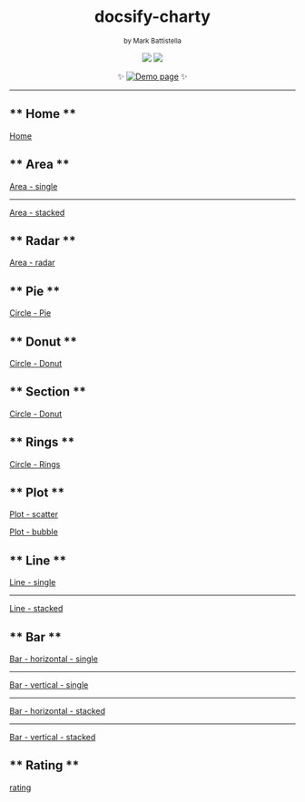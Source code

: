 <div align="center">

# docsify-charty

<small style="margin-bottom:2em;">by Mark Battistella</small>

[![](https://img.shields.io/badge/%20-@markbattistella-blue?logo=paypal&style=for-the-badge)](https://www.paypal.me/markbattistella/6AUD) [![](https://img.shields.io/badge/%20-buymeacoffee-black?logo=buy-me-a-coffee&style=for-the-badge)](https://www.buymeacoffee.com/markbattistella)

:sparkles: [![Demo page](https://img.shields.io/badge/demo-@markbattistella/docsify--charty-1E5749?style=for-the-badge)](https://markbattistella.github.io/docsify-charty-docs/) :sparkles:

</div>

---

<!-- markdownlint-disable MD002 -->
<!-- tabs:start -->

## ** Home **

[Home](README.md ':include')

## ** Area **

[Area - single](charty/area-single.md ':include')

---

[Area - stacked](charty/area-stacked.md ':include')

## ** Radar **

[Area - radar](charty/area-radar.md ':include')

## ** Pie **

[Circle - Pie](charty/circle-pie.md ':include')

## ** Donut **

[Circle - Donut](charty/circle-donut.md ':include')

## ** Section **

[Circle - Donut](charty/circle-section.md ':include')

## ** Rings **

[Circle - Rings](charty/circle-rings.md ':include')

## ** Plot **

[Plot - scatter](charty/plot-scatter-point.md ':include')

[Plot - bubble](charty/plot-scatter-bubble.md ':include')

## ** Line **

[Line - single](charty/plot-line-single.md ':include')

---

[Line - stacked](charty/plot-line-stacked.md ':include')

## ** Bar **

[Bar - horizontal - single](charty/bar-horizontal-single.md ':include')

---

[Bar - vertical - single](charty/bar-vertical-single.md ':include')

---

[Bar - horizontal - stacked](charty/bar-horizontal-stacked.md ':include')

---

[Bar - vertical - stacked](charty/bar-vertical-stacked.md ':include')

## ** Rating **

[rating](charty/rating.md ':include')

<!-- tabs:end -->
